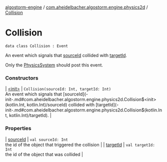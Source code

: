 [algostorm-engine](../../index.md) / [com.aheidelbacher.algostorm.engine.physics2d](../index.md) / [Collision](.)

# Collision

`data class Collision : Event`

An event which signals that [sourceId](source-id.md) collided with [targetId](target-id.md).

Only the [PhysicsSystem](../-physics-system/index.md) should post this event.

### Constructors

| [&lt;init&gt;](-init-.md) | `Collision(sourceId: Int, targetId: Int)`<br>An event which signals that [sourceId](-init-.md#com.aheidelbacher.algostorm.engine.physics2d.Collision$<init>(kotlin.Int, kotlin.Int)/sourceId) collided with [targetId](-init-.md#com.aheidelbacher.algostorm.engine.physics2d.Collision$<init>(kotlin.Int, kotlin.Int)/targetId). |

### Properties

| [sourceId](source-id.md) | `val sourceId: Int`<br>the id of the object that triggered the collision |
| [targetId](target-id.md) | `val targetId: Int`<br>the id of the object that was collided |

